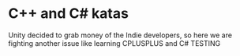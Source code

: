 # C++ and C# katas
Unity decided to grab money of the Indie developers, so here we are fighting another issue like learning CPLUSPLUS and C# TESTING
